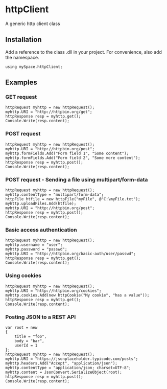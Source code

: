 # httpClient

A generic http client class

## Installation

Add a reference to the class .dll in your project. For convenience, also add the namespace.

	using mySpace.httpClient;

## Examples

### GET request

	httpRequest myhttp = new httpRequest();
	myhttp.URI = "http://httpbin.org/get";
	httpResponse resp = myhttp.get();
	Console.Write(resp.content);

### POST request

	httpRequest myhttp = new httpRequest();
	myhttp.URI = "http://httpbin.org/post";
	myhttp.formFields.Add("Form field 1", "Some content");
	myhttp.formFields.Add("Form field 2", "Some more content");
	httpResponse resp = myhttp.post();
	Console.Write(resp.content);

### POST request - Sending a file using multipart/form-data

	httpRequest myhttp = new httpRequest();
	myhttp.contentType = "multipart/form-data";
	httpFile htfile = new httpFile("myFile", @"C:\myFile.txt");
	myhttp.uploadFiles.Add(htfile);
	myhttp.URI = "http://httpbin.org/post";
	httpResponse resp = myhttp.post();
	Console.Write(resp.content);

### Basic access authentication

	httpRequest myhttp = new httpRequest();
	myhttp.username = "user";
	myhttp.password = "passwd";
	myhttp.URI = "http://httpbin.org/basic-auth/user/passwd";
	httpResponse resp = myhttp.get();
	Console.Write(resp.content);
	
### Using cookies

	httpRequest myhttp = new httpRequest();
	myhttp.URI = "http://httpbin.org/cookies";
	myhttp.cookies.Add(new httpCookie("My cookie", "has a value"));
	httpResponse resp = myhttp.get();
	Console.Write(resp.content);

### Posting JSON to a REST API

	var root = new
	{
		title = "foo",
		body = "bar",
		userId = 1
	};
	httpRequest myhttp = new httpRequest();
	myhttp.URI = "https://jsonplaceholder.typicode.com/posts";
	myhttp.headers.Add("Accept", "application/json");
	myhttp.contentType = "application/json; charset=UTF-8";
	myhttp.content = JsonConvert.SerializeObject(root);
	httpResponse resp = myhttp.post();
	Console.Write(resp.content);